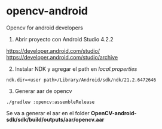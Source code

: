 # opencv-android
Opencv for android developers

1. Abrir proyecto con Android Studio 4.2.2

https://developer.android.com/studio/
https://developer.android.com/studio/archive

2. Instalar NDK y agregar el path en *local.properties*

```
ndk.dir=<user path>/Library/Android/sdk/ndk/21.2.6472646
```

3. Generar aar de opencv

```
./gradlew :opencv:assembleRelease
```

Se va a generar el aar en el folder **OpenCV-android-sdk/sdk/build/outputs/aar/opencv.aar**